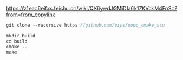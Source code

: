 https://z1eac6eifxs.feishu.cn/wiki/QX6ywdJGMiDla6k17KYckM4FnSc?from=from_copylink

```c
git clone --recursive https://github.com/viys/oopc_cmake_stu
```

```c
mkdir build
cd build
cmake ..
make
```

